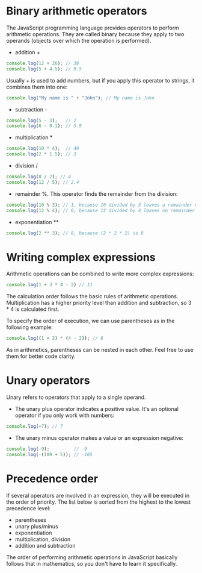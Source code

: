 # Binary arithmetic operators
The JavaScript programming language provides operators to perform arithmetic operations. They are called binary because they apply to two operands (objects over which the operation is performed).

- addition +
```javascript
console.log(12 + 26); // 38
console.log(5 + 4.5); // 9.5
```
Usually + is used to add numbers, but if you apply this operator to strings, it combines them into one:
```javascript
console.log("My name is " + "John"); // My name is John
```
- subtraction -
```javascript
console.log(5 - 3);   // 2
console.log(6 - 0.1); // 5.9
```
- multiplication *
```javascript
console.log(10 * 4);  // 40
console.log(2 * 1.5); // 3
```
- division /
```javascript
console.log(8 / 2); // 4
console.log(12 / 5); // 2.4
```
- remainder %. This operator finds the remainder from the division:
```javascript
console.log(10 % 3); // 1, because 10 divided by 3 leaves a remainder of 1
console.log(12 % 4); // 0, because 12 divided by 4 leaves no remainder
```
- exponentiation **
```javascript
console.log(2 ** 3); // 8, because (2 * 2 * 2) is 8
```

# Writing complex expressions
Arithmetic operations can be combined to write more complex expressions:
```javascript
console.log(1 + 3 * 4 - 2) // 11
```
The calculation order follows the basic rules of arithmetic operations. Multiplication has a higher priority level than addition and subtraction, so 3 * 4 is calculated first.

To specify the order of execution, we can use parentheses as in the following example:
```javascript
console.log((1 + 3) * (4 - 2)); // 8
```
As in arithmetics, parentheses can be nested in each other. Feel free to use them for better code clarity.

# Unary operators
Unary refers to operators that apply to a single operand.

- The unary plus operator indicates a positive value. It's an optional operator if you only work with numbers:
```javascript
console.log(+7); // 7
```
- The unary minus operator makes a value or an expression negative:
```javascript
console.log(-9);         // -9
console.log(-(100 + 5)); // -105
```
# Precedence order
If several operators are involved in an expression, they will be executed in the order of priority. The list below is sorted from the highest to the lowest precedence level:

- parentheses
- unary plus/minus
- exponentiation
- multiplication, division
- addition and subtraction

The order of performing arithmetic operations in JavaScript basically follows that in mathematics, so you don't have to learn it specifically.
